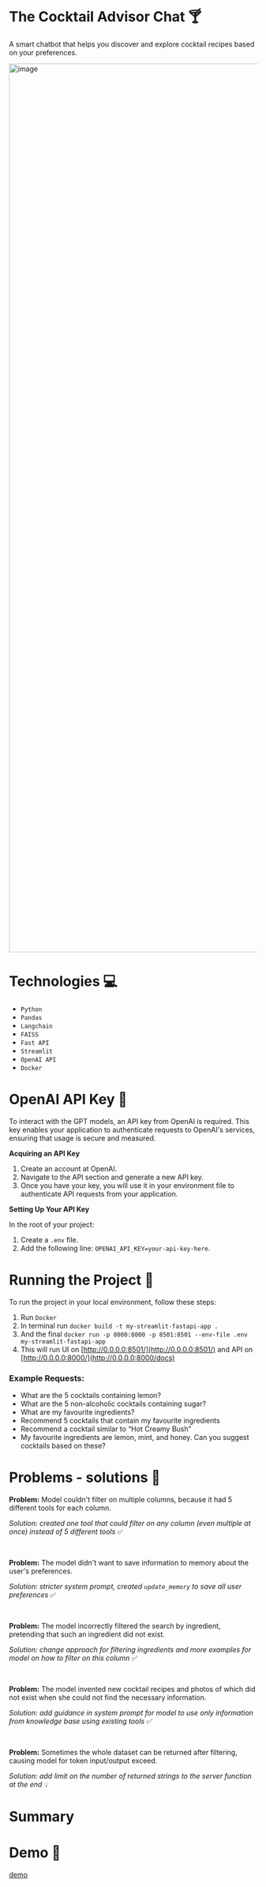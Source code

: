 # The Cocktail Advisor Chat 🍸
A smart chatbot that helps you discover and explore cocktail recipes based on your preferences.


<img width="1800" alt="image" src="https://github.com/user-attachments/assets/a6752cf2-9c62-4cf4-9e2e-2f7fe00fe70d" />

# Technologies 💻
- `Python` 
- `Pandas` 
- `Langchain` 
- `FAISS` 
- `Fast API` 
- `Streamlit` 
- `OpenAI API`
- `Docker`

# OpenAI API Key 🔐
To interact with the GPT models, an API key from OpenAI is required. This key enables your application to authenticate requests to OpenAI's services, ensuring that usage is secure and measured.

**Acquiring an API Key**
1. Create an account at OpenAI.
2. Navigate to the API section and generate a new API key.
3. Once you have your key, you will use it in your environment file to authenticate API requests from your application.

**Setting Up Your API Key**

In the root of your project:
1. Create a `.env` file.
2. Add the following line: `OPENAI_API_KEY=your-api-key-here`.

# Running the Project 🚦
To run the project in your local environment, follow these steps:

1. Run `Docker`
2. In terminal run `docker build -t my-streamlit-fastapi-app . `
3. And the final `docker run -p 8000:8000 -p 8501:8501 --env-file .env my-streamlit-fastapi-app`
4. This will run UI on [http://0.0.0.0:8501/](http://0.0.0.0:8501/) and API on [http://0.0.0.0:8000/](http://0.0.0.0:8000/docs)

### Example Requests:
- What are the 5 cocktails containing lemon?
- What are the 5 non-alcoholic cocktails containing sugar? 
- What are my favourite ingredients? 
- Recommend 5 cocktails that contain my favourite ingredients 
- Recommend a cocktail similar to “Hot Creamy Bush” 
- My favourite ingredients are lemon, mint, and honey. Can you suggest cocktails based on these?

# Problems - solutions 🐛
**Problem:** Model couldn't filter on multiple columns, because it had 5 different tools for each column.

*Solution: created one tool that could filter on any column (even multiple at once) instead of 5 different tools* ✅<br />

<br />

**Problem:** The model didn't want to save information to memory about the user's preferences.

*Solution: stricter system prompt, created `update_memory` to save all user preferences* ✅

<br />

**Problem:** The model incorrectly filtered the search by ingredient, pretending that such an ingredient did not exist.

*Solution: change approach for filtering ingredients and more examples for model on how to filter on this column* ✅

<br />

**Problem:** The model invented new cocktail recipes and photos of which did not exist when she could not find the necessary information.

*Solution: add guidance in system prompt for model to use only information from knowledge base using existing tools* ✅

<br />

**Problem:** Sometimes the whole dataset can be returned after filtering, causing model for token input/output exceed.

*Solution:  add limit on the number of returned strings to the server function at the end* 💡

  

# Summary



# Demo 📸

[demo](https://github.com/user-attachments/assets/fee34b25-fd7f-435a-9e84-e517329214a3)


